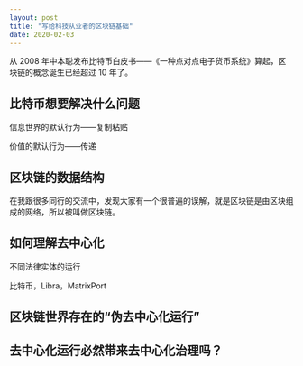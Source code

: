 ```yaml
---
layout: post
title: "写给科技从业者的区块链基础"
date: 2020-02-03
---
```


从 2008 年中本聪发布比特币白皮书——《一种点对点电子货币系统》算起，区块链的概念诞生已经超过 10 年了。

## 比特币想要解决什么问题

信息世界的默认行为——复制粘贴

价值的默认行为——传递

## 区块链的数据结构

在我跟很多同行的交流中，发现大家有一个很普遍的误解，就是区块链是由区块组成的网络，所以被叫做区块链。

## 如何理解去中心化

不同法律实体的运行

比特币，Libra，MatrixPort

## 区块链世界存在的“伪去中心化运行”

## 去中心化运行必然带来去中心化治理吗？
